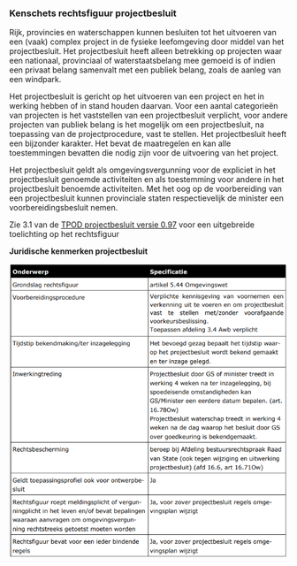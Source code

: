 ### Kenschets rechtsfiguur projectbesluit

Rijk, provincies en waterschappen kunnen besluiten tot het uitvoeren van een
(vaak) complex project in de fysieke leefomgeving door middel van het
projectbesluit. Het projectbesluit heeft alleen betrekking op projecten waar een
nationaal, provinciaal of waterstaatsbelang mee gemoeid is of indien een privaat
belang samenvalt met een publiek belang, zoals de aanleg van een windpark.

Het projectbesluit is gericht op het uitvoeren van een project en het in werking
hebben of in stand houden daarvan. Voor een aantal categorieën van projecten is
het vaststellen van een projectbesluit verplicht, voor andere projecten van
publiek belang is het mogelijk om een projectbesluit, na toepassing van de
projectprocedure, vast te stellen. Het projectbesluit heeft een bijzonder
karakter. Het bevat de maatregelen en kan alle toestemmingen bevatten die nodig
zijn voor de uitvoering van het project.

Het projectbesluit geldt als omgevingsvergunning voor de expliciet in het
projectbesluit genoemde activiteiten en als toestemming voor andere in het
projectbesluit benoemde activiteiten. Met het oog op de voorbereiding van een
projectbesluit kunnen provinciale staten respectievelijk de minister een
voorbereidingsbesluit nemen.

Zie 3.1 van de [TPOD projectbesluit versie
0.97](https://standaardenomgevingswet.geonovum.nl/docs/14.%20TPOD%20Projectbesluit%20v0.97.pdf)
voor een uitgebreide toelichting op het rechtsfiguur

**Juridische kenmerken projectbesluit**

![](media/f2c528a0456f931ad6692f622530f077.png)
